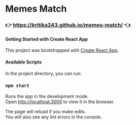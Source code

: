 # Memes Match

### 👉 https://kritika243.github.io/memes-match/ 👈

#### Getting Started with Create React App

This project was bootstrapped with [Create React App](https://github.com/facebook/create-react-app).

#### Available Scripts

In the project directory, you can run:

### `npm start`

Runs the app in the development mode.\
Open [http://localhost:3000](http://localhost:3000) to view it in the browser.

The page will reload if you make edits.\
You will also see any lint errors in the console.

